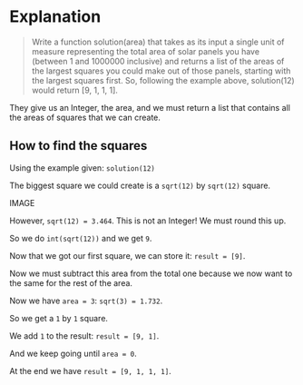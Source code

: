 # Explanation

> Write a function solution(area) that takes as its input a single unit of measure representing the total area of solar panels you have (between 1 and 1000000 inclusive) and returns a list of the areas of the largest squares you could make out of those panels, starting with the largest squares first. So, following the example above, solution(12) would return [9, 1, 1, 1].

They give us an Integer, the area, and we must return a list that contains all the areas of squares that we can create.

## How to find the squares
Using the example given: `solution(12)`

The biggest square we could create is a `sqrt(12)` by `sqrt(12)` square.

IMAGE

However, `sqrt(12) = 3.464`. This is not an Integer! We must round this up.

So we do `int(sqrt(12))` and we get `9`.

Now that we got our first square, we can store it: `result = [9]`.

Now we must subtract this area from the total one because we now want to the same for the rest of the area.

Now we have `area = 3`: `sqrt(3) = 1.732`.

So we get a `1` by `1` square.

We add `1` to the result: `result = [9, 1]`.

And we keep going until `area = 0`.

At the end we have `result = [9, 1, 1, 1]`.
